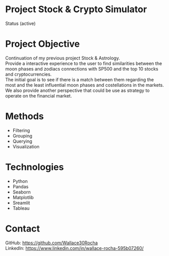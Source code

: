 # Project Stock & Crypto Simulator
Status (active)

# Project Objective
Continuation of my previous project Stock & Astrology.   
Provide a interactive experience to the user to find similarities between the moon phases and zodiacs connections with SP500 and the top 10 stocks and cryptocurrencies.  
The initial goal is to see if there is a match between them regarding the most and the least influential moon phases and costellations in the markets.     
We also provide another perspective that could be use as strategy to operate on the financial market.    

# Methods  
* Filtering  
* Grouping  
* Querying  
* Visualization  

# Technologies  
* Python  
* Pandas 
* Seaborn
* Matplotlib 
* Sreamlit  
* Tableau  

# Contact
GitHub: https://github.com/Wallace30Rocha  
LinkedIn: https://www.linkedin.com/in/wallace-rocha-595b07260/



